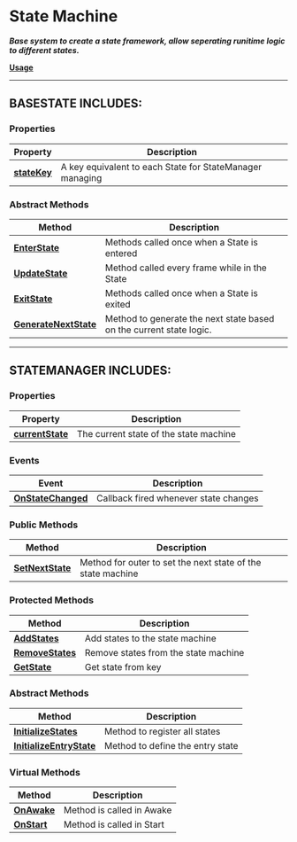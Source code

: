 ﻿# State Machine
***Base system to create a state framework, allow seperating runitime logic to different states.***

**[Usage](Usage.md)**

---
## BASESTATE INCLUDES:

### Properties
|Property|Description|
|---|---|
|**[stateKey](StateKey.md)**| A key equivalent to each State for StateManager managing|

### Abstract Methods
|Method|Description|
|---|---|
|**[EnterState](EnterState.md)**| Methods called once when a State is entered|
|**[UpdateState](UpdateState.md)**|Method called every frame while in the State|
|**[ExitState](ExitState.md)**|Methods called once when a State is exited|
|**[GenerateNextState](GenerateNextState.md)**|Method to generate the next state based on the current state logic.|
  
---
## STATEMANAGER INCLUDES:

### Properties
|Property|Description|
|---|---|
|**[currentState](currentState.md)**| The current state of the state machine|

### Events
|Event|Description|
|---|---|
|**[OnStateChanged](OnStateChanged.md)**| Callback fired whenever state changes|

### Public Methods
|Method|Description|
|---|---|
|**[SetNextState](SetNextState.md)**|Method for outer to set the next state of the state machine|

### Protected Methods
|Method|Description|
|---|---|
|**[AddStates](AddStates.md)**|Add states to the state machine|
|**[RemoveStates](RemoveStates.md)**|Remove states from the state machine|
|**[GetState](GetState.md)**|Get state from key|

### Abstract Methods
|Method|Description|
|---|---|
|**[InitializeStates](InitializeStates.md)**|Method to register all states|
|**[InitializeEntryState](InitializeEntryState.md)**|Method to define the entry state|

### Virtual Methods
|Method|Description|
|---|---|
|**[OnAwake](OnAwake.md)**|Method is called in Awake|
|**[OnStart](OnStart.md)**|Method is called in Start|

